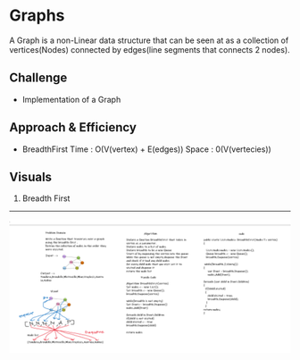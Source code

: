 # Graphs
<!-- Short summary or background information -->
A Graph is a non-Linear data structure that can be seen at as a collection of
vertices(Nodes) connected by edges(line segments that connects 2 nodes).
## Challenge
<!-- Description of the challenge -->
- Implementation of a Graph
## Approach & Efficiency
<!-- What approach did you take? Why? What is the Big O space/time for this approach? -->
- BreadthFirst 
Time : O(V(vertex) + E(edges))
Space : 0(V(vertecies))
## Visuals
<!-- Description of each method publicly available in your Graph -->
1. Breadth First
---------------
![Image](assets/visual.png)



